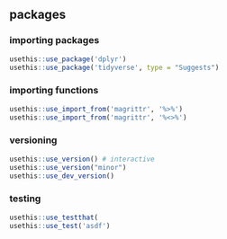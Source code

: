 
## packages

### importing packages
```r
usethis::use_package('dplyr')
usethis::use_package('tidyverse', type = "Suggests")
```

### importing functions
```r
usethis::use_import_from('magrittr', '%>%')
usethis::use_import_from('magrittr', '%<>%')
```

### versioning
```r
usethis::use_version() # interactive
usethis::use_version("minor")
usethis::use_dev_version()
```

### testing
```r
usethis::use_testthat(
usethis::use_test('asdf')
```


